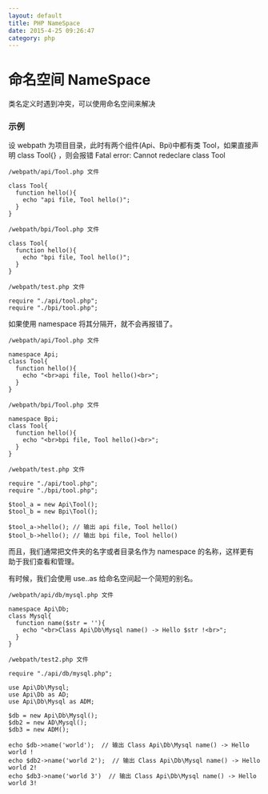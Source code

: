 ```yaml
---
layout: default
title: PHP NameSpace
date: 2015-4-25 09:26:47
category: php
---
```


# 命名空间 NameSpace

类名定义时遇到冲突，可以使用命名空间来解决

### 示例

设 webpath 为项目目录，此时有两个组件(Api、Bpi)中都有类 Tool，如果直接声明 class Tool{} ，则会报错 Fatal error: Cannot redeclare class Tool

```
/webpath/api/Tool.php 文件

class Tool{
  function hello(){
    echo "api file, Tool hello()";
  }
}

/webpath/bpi/Tool.php 文件

class Tool{
  function hello(){
    echo "bpi file, Tool hello()";
  }
}

/webpath/test.php 文件

require "./api/tool.php";
require "./bpi/tool.php";
```

如果使用 namespace 将其分隔开，就不会再报错了。

```
/webpath/api/Tool.php 文件

namespace Api;
class Tool{
  function hello(){
    echo "<br>api file, Tool hello()<br>";
  }
}

/webpath/bpi/Tool.php 文件

namespace Bpi;
class Tool{
  function hello(){
    echo "<br>bpi file, Tool hello()<br>";
  }
}

/webpath/test.php 文件

require "./api/tool.php";
require "./bpi/tool.php";

$tool_a = new Api\Tool();
$tool_b = new Bpi\Tool();

$tool_a->hello(); // 输出 api file, Tool hello()
$tool_b->hello(); // 输出 bpi file, Tool hello()
```

而且，我们通常把文件夹的名字或者目录名作为 namespace 的名称，这样更有助于我们查看和管理。

有时候，我们会使用 use..as 给命名空间起一个简短的别名。

```
/webpath/api/db/mysql.php 文件

namespace Api\Db;
class Mysql{
  function name($str = ''){
    echo "<br>Class Api\Db\Mysql name() -> Hello $str !<br>";
  }
}

/webpath/test2.php 文件

require "./api/db/mysql.php";

use Api\Db\Mysql;
use Api\Db as AD;
use Api\Db\Mysql as ADM;

$db = new Api\Db\Mysql();
$db2 = new AD\Mysql();
$db3 = new ADM();

echo $db->name('world');  // 输出 Class Api\Db\Mysql name() -> Hello world !
echo $db2->name('world 2');  // 输出 Class Api\Db\Mysql name() -> Hello world 2!
echo $db3->name('world 3')  // 输出 Class Api\Db\Mysql name() -> Hello world 3!
```